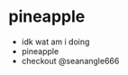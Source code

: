 # pineapple
- idk wat am i doing
- pineapple
- checkout @seanangle666
<!---
Susuy0725/Susuy0725 is a ✨ special ✨ repository because its `README.md` (this file) appears on your GitHub profile.
You can click the Preview link to take a look at your changes.
--->
